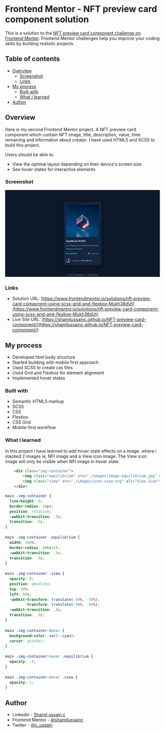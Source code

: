 # Frontend Mentor - NFT preview card component solution

This is a solution to the [NFT preview card component challenge on Frontend Mentor](https://www.frontendmentor.io/challenges/nft-preview-card-component-SbdUL_w0U). Frontend Mentor challenges help you improve your coding skills by building realistic projects. 

## Table of contents

- [Overview](#overview)
  - [Screenshot](#screenshot)
  - [Links](#links)
- [My process](#my-process)
  - [Built with](#built-with)
  - [What I learned](#what-i-learned)
- [Author](#author)


## Overview

Here is my second Frontend Mentor project. A NFT preview card component which contain NFT image, title, description, value, time remaining and information about creator. I have used HTML5 and SCSS to build this project.


Users should be able to:

- View the optimal layout depending on their device's screen size
- See hover states for interactive elements

### Screenshot

![](./screenshot.png)


### Links

- Solution URL: [https://www.frontendmentor.io/solutions/nft-preview-card-component-using-scss-grid-and-flexbox-Mukh38dUt](https://www.frontendmentor.io/solutions/nft-preview-card-component-using-scss-grid-and-flexbox-Mukh38dUt)
- Live Site URL: [https://shamilussainc.github.io/NFT-preview-card-component/](https://shamilussainc.github.io/NFT-preview-card-component/)

## My process

- Developed html body structure
- Started building with mobile first approach
- Used SCSS to create css files
- Used Grid and Flexbox for element alignment
- Implemented hover states


### Built with

- Semantic HTML5 markup
- SCSS
- CSS
- Flexbox
- CSS Grid
- Mobile-first workflow


### What I learned

In this project i have learned to add hover state effects on a image. where i stacked 2 images ie, NFI image and a View icon image. The View icon image will only be visible when NFI image in hover state.

```html
	<div class="img-container">
		<img class="equilibrium" src="./images/image-equilibrium.jpg" alt="Image Equilibrium">
		<img class="view" src="./images/icon-view.svg" alt="View Icon">
	</div>
```
```css
main .img-container {
  line-height: 0;
  border-radius: 10px;
  position: relative;
  -webkit-transition: .5s;
  transition: .5s;
}

main .img-container .equilibrium {
  width: 100%;
  border-radius: inherit;
  -webkit-transition: .5s;
  transition: .5s;
}

main .img-container .view {
  opacity: 0;
  position: absolute;
  top: 50%;
  left: 50%;
  -webkit-transform: translate(-50%, -50%);
          transform: translate(-50%, -50%);
  -webkit-transition: .5s;
  transition: .5s;
}

main .img-container:hover {
  background-color: var(--cyan);
  cursor: pointer;
}

main .img-container:hover .equilibrium {
  opacity: .5;
}

main .img-container:hover .view {
  opacity: 1;
}
```

## Author

- Linkedin - [Shamil ussain c](https://www.linkedin.com/in/shamil-ussain-c-893282187/)
- Frontend Mentor - [@shamilussainc](https://www.frontendmentor.io/profile/shamilussainc)
- Twitter - [@c_ussain](https://twitter.com/c_ussain)
